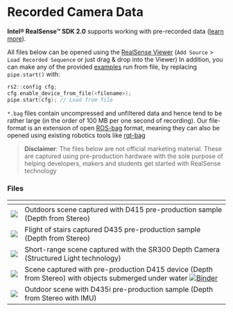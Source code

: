 # Recorded Camera Data

**Intel® RealSense™ SDK 2.0** supports working with pre-recorded data ([learn more](https://github.com/IntelRealSense/librealsense/blob/master/src/media/readme.md)).

All files below can be opened using the [RealSense Viewer](https://github.com/IntelRealSense/librealsense/releases/download/v2.8.0/Intel.RealSense.Viewer.exe) (`Add Source` > `Load Recorded Sequence` or just drag & drop into the Viewer) 
In addition, you can make any of the provided [examples](https://github.com/IntelRealSense/librealsense/tree/master/examples) run from file, by replacing `pipe.start()` with:
```cpp
rs2::config cfg;
cfg.enable_device_from_file(<filename>);
pipe.start(cfg); // Load from file
```
`*.bag` files contain uncompressed and unfiltered data and hence tend to be rather large (in the order of 100 MB per one second of recording). Our file-format is an extension of open [ROS-bag](http://wiki.ros.org/rosbag) format, meaning they can also be opened using existing robotics tools like [rqt-bag](http://wiki.ros.org/rqt_bag)


> **Disclaimer**: The files below are not official marketing material. These are captured using pre-production hardware with the sole purpose of helping developers, makers and students get started with RealSense technology

### Files

| []() | []() |
| ------------- |---------------|
| <a href="https://librealsense.intel.com/rs-tests/TestData/outdoors.bag" title="Outdoors Stereo Example">![](https://librealsense.intel.com/rs-tests/TestData/outdoor-preview.png)</a> | Outdoors scene captured with D415 pre-production sample (Depth from Stereo) |
| <a href="https://librealsense.intel.com/rs-tests/TestData/stairs.bag" title="Staircase Example">![](https://librealsense.intel.com/rs-tests/TestData/stairs-preview.png)</a> | Flight of stairs captured D435 pre-production sample (Depth from Stereo) |
| <a href="https://librealsense.intel.com/rs-tests/TestData/structured.bag" title="Structured Light Short-Range Example">![](https://librealsense.intel.com/rs-tests/TestData/structured-preview.png)</a> | Short-range scene captured with the SR300 Depth Camera (Structured Light technology) |
| <a href="https://librealsense.intel.com/rs-tests/TestData/depth_under_water.bag" title="D415 + Submerged objects">![](https://librealsense.intel.com/rs-tests/TestData/depth_under_water.png)</a> | Scene captured with pre-production D415 device (Depth from Stereo) with objects submerged under water [![Binder](https://mybinder.org/badge.svg)](https://mybinder.org/v2/gh/IntelRealSense/librealsense/jupyter?filepath=notebooks/depth_under_water.ipynb) |
| <a href="https://librealsense.intel.com/rs-tests/TestData/d435i_sample_data.zip" title="D435i_sample">![](https://librealsense.intel.com/rs-tests/TestData/d435i_preview.png)</a> | Outdoor scene with D435i pre-production sample (Depth from Stereo with IMU) |
